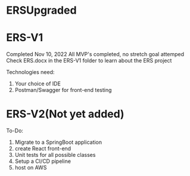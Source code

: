 # ERSUpgraded
# ERS-V1
Completed Nov 10, 2022
All MVP's completed, no stretch goal attemped
Check ERS.docx in the ERS-V1 folder to learn about the ERS project

Technologies need:
1. Your choice of IDE
2. Postman/Swagger for front-end testing

# ERS-V2(Not yet added)
To-Do:
1. Migrate to a SpringBoot application
2. create React front-end
3. Unit tests for all possible classes
4. Setup a CI/CD pipeline
5. host on AWS
